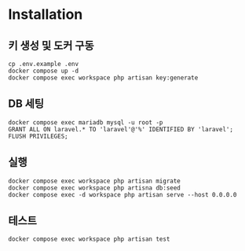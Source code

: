 # Installation

## 키 생성 및 도커 구동

```shell
cp .env.example .env
docker compose up -d
docker compose exec workspace php artisan key:generate
```

## DB 세팅

```mysql
docker compose exec mariadb mysql -u root -p
GRANT ALL ON laravel.* TO 'laravel'@'%' IDENTIFIED BY 'laravel';
FLUSH PRIVILEGES;
```

## 실행

```shell
docker compose exec workspace php artisan migrate
docker compose exec workspace php artisna db:seed
docker compose exec -d workspace php artisan serve --host 0.0.0.0
```

## 테스트

```shell
docker compose exec workspace php artisan test
```


